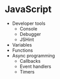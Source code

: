 # JavaScript

* Developer tools
    * Console
    * Debugger
    * JSHint
* Variables
* Functions
* Async programming
    * Callbacks
    * Event handlers
    * Timers
